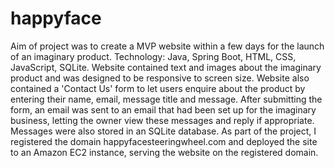 # happyface
Aim of project was to create a MVP website within a few days for the launch of an imaginary product.
Technology: Java, Spring Boot, HTML, CSS, JavaScript, SQLite.
Website contained text and images about the imaginary product and was designed to be responsive to screen size.
Website also contained a 'Contact Us' form to let users enquire about the product by entering their name, email, message title and message.
After submitting the form, an email was sent to an email that had been set up for the imaginary business, letting the owner view these messages and reply if appropriate.
Messages were also stored in an SQLite database.
As part of the project, I registered the domain happyfacesteeringwheel.com and deployed the site to an Amazon EC2 instance, serving the website on the registered domain.
